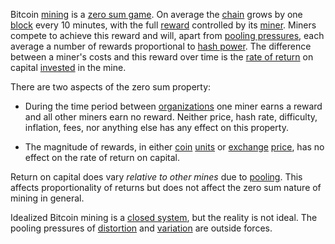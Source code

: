 Bitcoin [mining](Glossary#mine) is a [zero sum game](https://en.wikipedia.org/wiki/Zero-sum_game). On average the [chain](Glossary#chain) grows by one [block](Glossary#block) every 10 minutes, with the full [reward](Glossary#reward) controlled by its [miner](Glossary#miner). Miners compete to achieve this reward and will, apart from [pooling pressures](Pooling-Pressure-Risk), each average a number of rewards proportional to [hash power](Glossary#hash-power). The difference between a miner's costs and this reward over time is the [rate of return](Glossary#interest) on capital [invested](Glossary#lend) in the mine.

There are two aspects of the zero sum property:

* During the time period between [organizations](Glossary#organization) one miner earns a reward and all other miners earn no reward. Neither price, hash rate, difficulty, inflation, fees, nor anything else has any effect on this property.

* The magnitude of rewards, in either [coin](Glossary#coin) [units](Glossary#unit) or [exchange](Glossary#exchange) [price](Glossary#price), has no effect on the rate of return on capital.

Return on capital does vary *relative to other mines* due to [pooling](Glossary#pooling). This affects proportionality of returns but does not affect the zero sum nature of mining in general.

Idealized Bitcoin mining is a [closed system](https://en.wikipedia.org/wiki/Closed_system), but the reality is not ideal. The pooling pressures of [distortion](Glossary#distortion) and [variation](Glossary#variation) are outside forces.